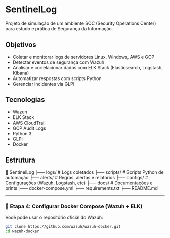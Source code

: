 # SentinelLog

Projeto de simulação de um ambiente SOC (Security Operations Center) para estudo e prática de Segurança da Informação.

## Objetivos
- Coletar e monitorar logs de servidores Linux, Windows, AWS e GCP
- Detectar eventos de segurança com Wazuh
- Analisar e correlacionar dados com ELK Stack (Elasticsearch, Logstash, Kibana)
- Automatizar respostas com scripts Python
- Gerenciar incidentes via GLPI

## Tecnologias
- Wazuh
- ELK Stack
- AWS CloudTrail
- GCP Audit Logs
- Python 3
- GLPI
- Docker

## Estrutura
📁 SentinelLog
├── logs/ # Logs coletados
├── scripts/ # Scripts Python de automação
├── alerts/ # Regras, alertas e relatórios
├── configs/ # Configurações (Wazuh, Logstash, etc)
├── docs/ # Documentações e prints
├── docker-compose.yml
├── requirements.txt
├── README.md

---

### 🐳 Etapa 4: Configurar Docker Compose (Wazuh + ELK)

Você pode usar o repositório oficial do Wazuh:

```bash
git clone https://github.com/wazuh/wazuh-docker.git
cd wazuh-docker
